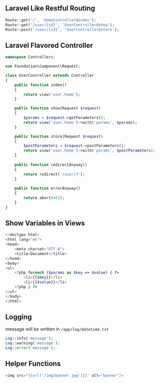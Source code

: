 ## Laravel Like Restful Routing

```php
Route::get('/', 'HomeController@index');
Route::get('/user/{id}', 'UserController@show');
Route::post('/user/{id}', 'UserController@store');
```

## Laravel Flavored Controller
```php
namespace Controllers;

use Foundation\Component\Request;

class UserController extends Controller
{
    public function index()
    {
        return view('user.home');
    }

    public function show(Request $request)
    {
        $params = $request->getParameters();
        return view('user.home')->with('params', $params);
    }

    public function store(Request $request)
    {
        $postParameters = $request->postParameters();
        return view('user.home')->with('params', $postParameters);
    }
    
    public function redirectAnyway()
    {
        return redirect('/user/7');
    }
    
    public function errorAnyway()
    {
        return abort(401);
    }
}
```

## Show Variables in Views
```php
<!doctype html>
<html lang="en">
<head>
    <meta charset="UTF-8">
    <title>Document</title>
</head>
<body>
<ul>
    <?php foreach ($params as $key => $value) { ?>
        <li>{{$key}}</li>
        <li>{{$value}}</li>
    <?php } ?>
</ul>
</body>
</html>
```

## Logging
message will be written in `/app/log/datetime.txt`
```php
Log::info('message');
Log::warning('message');
Log::error('message');
```

##  Helper Functions
```php
<img src="{{url('/img/banner.jpg')}}" alt="banner"/>
```